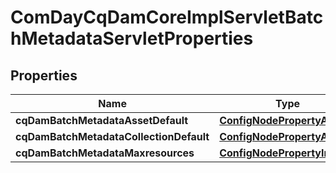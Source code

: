 

# ComDayCqDamCoreImplServletBatchMetadataServletProperties

## Properties

Name | Type | Description | Notes
------------ | ------------- | ------------- | -------------
**cqDamBatchMetadataAssetDefault** | [**ConfigNodePropertyArray**](ConfigNodePropertyArray.md) |  |  [optional]
**cqDamBatchMetadataCollectionDefault** | [**ConfigNodePropertyArray**](ConfigNodePropertyArray.md) |  |  [optional]
**cqDamBatchMetadataMaxresources** | [**ConfigNodePropertyInteger**](ConfigNodePropertyInteger.md) |  |  [optional]




